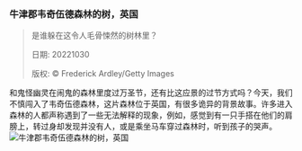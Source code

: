### 牛津郡韦奇伍德森林的树，英国
> 是谁躲在这令人毛骨悚然的树林里？> > 日期: 20221030> > 版权: © Frederick Ardley/Getty Images
   
 和鬼怪幽灵在闹鬼的森林里度过万圣节，还有比这应景的过节方式吗？今天，我们不慎闯入了韦奇伍德森林，这片森林位于英国，有很多诡异的背景故事。许多进入森林的人都声称遇到了一些无法解释的现象，例如，感觉到有一只手搭在他们的肩膀上，转过身却发现并没有人，或是乘坐马车穿过森林时，听到孩子的哭声。
![牛津郡韦奇伍德森林的树，英国](https://s.cn.bing.net/th?id=OHR.WychwoodForest_ZH-CN6560180288_1920x1080.jpg&rf=LaDigue_1920x1080.jpg)